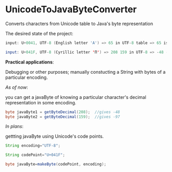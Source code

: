 # UnicodeToJavaByteConverter
Converts characters from Unicode table to Java's byte representation

The desired state of the project:
```java
input: U+0041, UTF-8 (English letter 'A') => 65 in UTF-8 table => 65 is decimal representation of the letter.

input: U+041F, UTF-8 (Cyrillic letter 'П') => 208 159 in UTF-8 => -48 -97 is decimal representation of the letter;
```


**Practical applications**:

Debugging or other purposes; manually constucting a String with bytes of a particular encoding.

*As of now*: 

you can get a javaByte of knowing a particular character's decimal representation in some encoding. 

```java
byte javaByte1 = getByteDecimal(208);  //gives -48
byte javaByte2 = getByteDecimal(159);  //gives -97
``` 
*In plans*: 

gettting javaByte using Unicode's code points.
```java
String encoding="UTF-8";

String codePoint="U+041F";

byte javaByte=makeByte(codePoint, encoding);

```
